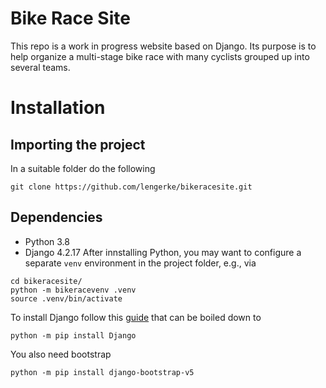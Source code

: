 # Bike Race Site
This repo is a work in progress website based on Django. Its purpose is to help organize a multi-stage bike race with many cyclists grouped up into several teams.

# Installation
## Importing the project
In a suitable folder do the following
```
git clone https://github.com/lengerke/bikeracesite.git
```
## Dependencies
- Python 3.8
- Django 4.2.17
After innstalling Python, you may want to configure a separate ```venv``` environment in the project folder, e.g., via
```
cd bikeracesite/
python -m bikeracevenv .venv
source .venv/bin/activate
```
To install Django follow this [guide](https://docs.djangoproject.com/en/5.1/intro/install/) that can be boiled down to
```
python -m pip install Django
```
You also need bootstrap
```
python -m pip install django-bootstrap-v5
```
